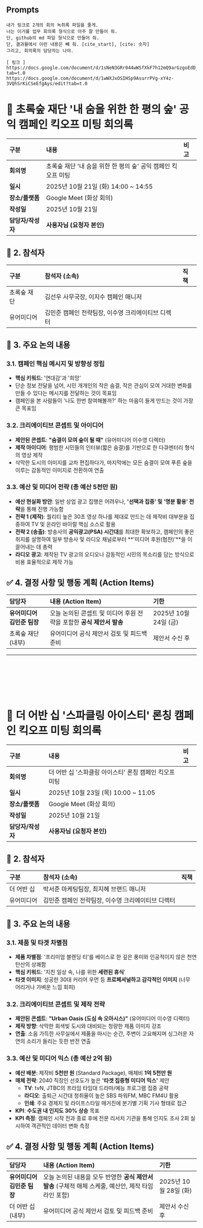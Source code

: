 ## Prompts

```
내가 링크로 2개의 회의 녹취록 파일을 줄게.
너는 이거를 업무 회의록 형식으로 아주 잘 만들어 줘.
단, github의 md 파일 형식으로 만들어 줘.
단, 결과물에서 이런 내용은 빼 줘. [cite_start], [cite: 숫자]
그리고, 회의록의 담당자는 나야.

[ 링크 ]
https://docs.google.com/document/d/1sNeN3GRr044wWSfXkF7h12mQ9arGzgoEdD_eUM8YLOU/edit?tab=t.0
https://docs.google.com/document/d/1wWXJxOSIHSp9AsurrPVg-xY4z-3VQhSrKiCSeEfgAys/edit?tab=t.0

```

# 🌳 초록숲 재단 '내 숨을 위한 한 평의 숲' 공익 캠페인 킥오프 미팅 회의록

| 구분 | 내용 | 비고 |
| :--- | :--- | :--- |
| **회의명** | 초록숲 재단 '내 숨을 위한 한 평의 숲' 공익 캠페인 킥오프 미팅 | |
| **일시** | 2025년 10월 21일 (화) 14:00 ~ 14:55 | |
| **장소/플랫폼** | Google Meet (화상 회의) | |
| **작성일** | 2025년 10월 21일 | |
| **담당자/작성자** | **사용자님 (요청자 본인)** | |

## 👥 2. 참석자

| 구분 | 참석자 (소속) | 직책 |
| :--- | :--- | :--- |
| 초록숲 재단 | 김선우 사무국장, 이지수 캠페인 매니저 | |
| 유어미디어 | 김민준 캠페인 전략팀장, 이수영 크리에이티브 디렉터 | |

## 📌 3. 주요 논의 내용

### 3.1. 캠페인 핵심 메시지 및 방향성 정립
* **핵심 키워드**: '연대감'과 '희망'
* 단순 정보 전달을 넘어, 시민 개개인의 작은 숨결, 작은 관심이 모여 거대한 변화를 만들 수 있다는 메시지를 전달하는 것이 목표임
* 캠페인을 본 사람들이 '나도 한번 참여해볼까?' 하는 마음이 들게 만드는 것이 가장 큰 목표임

### 3.2. 크리에이티브 콘셉트 및 아이디어
* **제안된 콘셉트**: **"숨결이 모여 숲이 될 때"** (유어미디어 이수영 디렉터)
* **제작 아이디어**: 평범한 시민들의 인터뷰(짧은 숨결)를 기반으로 한 다큐멘터리 형식의 영상 제작
* 삭막한 도시의 이미지를 교차 편집하다가, 마지막에는 모든 숨결이 모여 푸른 숲을 이루는 감동적인 이미지로 전환하여 연출

### 3.3. 예산 및 미디어 전략 (총 예산 5천만 원)
* **예산 현실화 방안**: 일반 상업 광고 집행은 어려우나, **'선택과 집중' 및 '명분 활용' 전략**을 통해 진행 가능함
* **전략 1 (제작)**: 퀄리티 높은 30초 영상 하나를 제대로 만드는 데 제작비 대부분을 집중하여 TV 및 온라인 바이럴 핵심 소스로 활용
* **전략 2 (송출)**: 방송사의 **공익광고(PSA) 시간대**를 최대한 확보하고, 캠페인의 좋은 취지를 설명하여 일부 방송사 및 라디오 채널로부터 **'미디어 후원(협찬)'**을 이끌어내는 데 총력
* **라디오 광고**: 제작된 TV 광고의 오디오나 감동적인 시민의 목소리를 담는 방식으로 비용 효율적으로 제작 가능

## ✅ 4. 결정 사항 및 행동 계획 (Action Items)

| 담당자 | 내용 (Action Item) | 기한 |
| :--- | :--- | :--- |
| **유어미디어 김민준 팀장** | 오늘 논의된 콘셉트 및 미디어 후원 전략을 포함한 **공식 제안서 발송** | 2025년 10월 24일 (금) |
| 초록숲 재단 (내부) | 유어미디어 공식 제안서 검토 및 피드백 준비 | 제안서 수신 후 |

---

<br><br><br><br><br>

# 🍹 더 어반 십 '스파클링 아이스티' 론칭 캠페인 킥오프 미팅 회의록

| 구분 | 내용 | 비고 |
| :--- | :--- | :--- |
| **회의명** | 더 어반 십 '스파클링 아이스티' 론칭 캠페인 킥오프 미팅 | |
| **일시** | 2025년 10월 23일 (목) 10:00 ~ 11:05 | |
| **장소/플랫폼** | Google Meet (화상 회의) | |
| **작성일** | 2025년 10월 21일 | |
| **담당자/작성자** | **사용자님 (요청자 본인)** | |

## 👥 2. 참석자

| 구분 | 참석자 (소속) | 직책 |
| :--- | :--- | :--- |
| 더 어반 십 | 박서준 마케팅팀장, 최지혜 브랜드 매니저 | |
| 유어미디어 | 김민준 캠페인 전략팀장, 이수영 크리에이티브 디렉터 | |

## 📌 3. 주요 논의 내용

### 3.1. 제품 및 타겟 차별점
* **제품 차별점**: '프리미엄 블렌딩 티'를 베이스로 한 깊은 풍미와 인공적이지 않은 천연 탄산의 상쾌함
* **핵심 키워드**: '지친 일상 속, 나를 위한 **세련된 휴식**'
* **타겟 이미지**: 성공한 30대 커리어 우먼 등 **프로페셔널하고 감각적인 이미지** (너무 어리거나 가벼운 느낌 회피)

### 3.2. 크리에이티브 콘셉트 및 제작 전략
* **제안된 콘셉트**: **"Urban Oasis (도심 속 오아시스)"** (유어미디어 이수영 디렉터)
* **제작 방향**: 삭막한 회색빛 도시와 대비되는 청량한 제품 이미지 강조
* **연출**: 소음 가득한 사무실에서 제품을 마시는 순간, 주변이 고요해지며 싱그러운 자연의 소리가 들리는 듯한 반전 연출

### 3.3. 예산 및 미디어 믹스 (총 예산 2억 원)
* **예산 배분**: 제작비 **5천만 원** (Standard Package), 매체비 **1억 5천만 원**
* **매체 전략**: 2040 직장인 선호도가 높은 **'타겟 집중형 미디어 믹스'** 제안
    * **TV**: tvN, JTBC의 프라임 타임대 드라마/예능 프로그램 집중 공략
    * **라디오**: 출퇴근 시간대 청취율이 높은 SBS 파워FM, MBC FM4U 활용
    * **인쇄**: 주요 경제지 및 라이프스타일 매거진에 분기별 기획 기사 형태로 접근
* **KPI**: **수도권 내 인지도 30% 상승** 목표
* **KPI 측정**: 캠페인 시작 전과 종료 후에 전문 리서치 기관을 통해 인지도 조사 2회 실시하여 객관적인 데이터 변화 측정

## ✅ 4. 결정 사항 및 행동 계획 (Action Items)

| 담당자 | 내용 (Action Item) | 기한 |
| :--- | :--- | :--- |
| **유어미디어 김민준 팀장** | 오늘 논의된 내용을 모두 반영한 **공식 제안서 발송** (구체적 매체 스케줄, 예산안, 제작 타임라인 포함) | 2025년 10월 28일 (화) |
| 더 어반 십 (내부) | 유어미디어 공식 제안서 검토 및 피드백 준비 | 제안서 수신 후 |